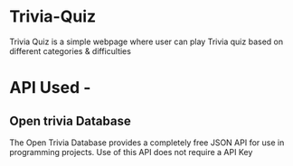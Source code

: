 # Trivia-Quiz
Trivia Quiz is a simple webpage where user can play Trivia quiz based on different categories & difficulties

# API Used - 
## Open trivia Database​
The Open Trivia Database provides a completely free JSON API for use in programming projects. Use of this API does not require a API Key​

